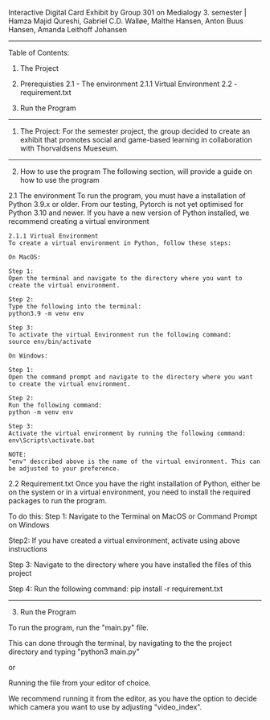 Interactive Digital Card Exhibit
by Group 301 on Medialogy 3. semester | Hamza Majid Qureshi, Gabriel C.D. Walløe, Malthe Hansen, Anton Buus Hansen, Amanda Leithoff Johansen 

_____________________________________________________

Table of Contents:
1. The Project

2. Prerequisties 
  2.1 - The environment
    2.1.1 Virtual Environment 
  2.2 - requirement.txt
	
3. Run the Program 
  
_____________________________________________________

1. The Project: 
For the semester project, the group decided to create an exhibit that promotes social and game-based learning in collaboration with Thorvaldsens Mueseum. 

_____________________________________________________
2. How to use the program
The following section, will provide a guide on how to use the program

  2.1 The environment
  To run the program, you must have a installation of Python 3.9.x or older. From our testing, Pytorch is not yet optimised for Python 3.10 and newer. If you have a new version of Python installed, we recommend creating a virtual environment
    
    2.1.1 Virtual Environment 
    To create a virtual environment in Python, follow these steps:
    
    On MacOS:
    
    Step 1: 
    Open the terminal and navigate to the directory where you want to create the virtual environment.
    
    Step 2:
    Type the following into the terminal:
    python3.9 -m venv env

    Step 3:
    To activate the virtual Environment run the following command:
    source env/bin/activate
    
    On Windows:
    
    Step 1:
    Open the command prompt and navigate to the directory where you want to create the virtual environment.
    
    Step 2:
    Run the following command:
    python -m venv env
    
    Step 3:
    Activate the virtual environment by running the following command:
    env\Scripts\activate.bat
    
    NOTE: 
    "env" described above is the name of the virtual environment. This can be adjusted to your preference. 
    
  2.2 Requirement.txt
  Once you have the right installation of Python, either be on the system or in a virtual environment, you need to install the required packages to run the program. 
  
  To do this:
  Step 1: 
  Navigate to the Terminal on MacOS or Command Prompt on Windows
  
  Step2: 
  If you have created a virtual environment, activate using above instructions
  
  Step 3:
  Navigate to the directory where you have installed the files of this project
  
  Step 4:
  Run the following command:
  pip install -r requirement.txt
  
	
__________________________________________

3. Run the Program

To run the program, run the "main.py" file. 

This can done through the terminal, by navigating to the the project directory and typing "python3 main.py"

or 

Running the file from your editor of choice. 

We recommend running it from the editor, as you have the option to decide which camera you want to use by adjusting "video_index". 

    


